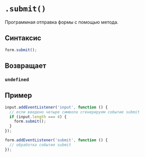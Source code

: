 # `.submit()`

Программная отправка формы с помощью метода.

## Синтаксис

```js
form.submit();
```

## Возвращает

### `undefined`

## Пример

```js
input.addEventListener('input', function () {
  // если введено четыре символа сгенерируем событие submit
  if (input.length === 4) {
    form.submit();
  }
});

form.addEventListener('submit', function () {
  // обработка события submit
});
```
